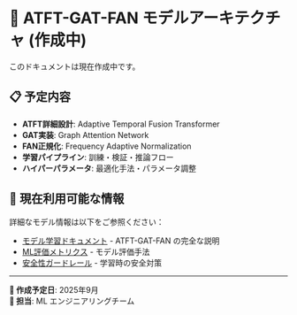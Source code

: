 # 🧠 ATFT-GAT-FAN モデルアーキテクチャ (作成中)

このドキュメントは現在作成中です。

## 📋 予定内容

- **ATFT詳細設計**: Adaptive Temporal Fusion Transformer
- **GAT実装**: Graph Attention Network
- **FAN正規化**: Frequency Adaptive Normalization
- **学習パイプライン**: 訓練・検証・推論フロー
- **ハイパーパラメータ**: 最適化手法・パラメータ調整

## 🔗 現在利用可能な情報

詳細なモデル情報は以下をご参照ください：

- [モデル学習ドキュメント](../ml/model-training.md) - ATFT-GAT-FAN の完全な説明
- [ML評価メトリクス](../ml/metrics.md) - モデル評価手法
- [安全性ガードレール](../ml/safety-guardrails.md) - 学習時の安全対策

---

**🚧 作成予定日**: 2025年9月  
**👥 担当**: ML エンジニアリングチーム
